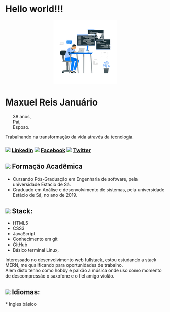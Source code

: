 
  <h1 align="left">
    <b>Hello world!!!</b>
  </h1>
<div color="lightgray">
<p align="center">
  <img src="https://github.com/Maxuelreis/Maxuelreis/blob/master/4140038-removebg-preview.png?raw=true" width="200px" height="200px">
</p>
</div>

<h1> Maxuel Reis Januário</h1>
<ul type="none">
  <li>38 anos,</li>
  <li>Pai,</li>
  <li>Esposo.</li>
</ul>

<p>Trabalhando na transformação da vida através da tecnologia.</p>

<h3>
  <img src="https://github.com/shalinguyen/socialicious/blob/master/svg/icon_linkedin-sign.svg" width="2%">
  <a href="https://www.linkedin.com/in/maxuel-reis-januario">LinkedIn</a>

  <img  src="https://github.com/shalinguyen/socialicious/blob/master/svg/icon_facebook-sign.svg" width="2%">
  <a href="https://www.facebook.com/maxuel.reis.1">Facebook</a>

  <img src="https://github.com/shalinguyen/socialicious/blob/master/svg/icon_twitter-sign.svg" width="2%">
  <a href="https://twitter.com/MaxuelReis1">Twitter</a>
</h3>

<h2>
  <img src="https://www.flaticon.com/svg/vstatic/svg/2611/2611963.svg?token=exp=1616026271~hmac=ca11d94048a07ecac91eebfa38b0ff17" width="30em" hight="30em">
  Formação Acadêmica
</h2>

<ul>
  <li>Cursando Pós-Graduação em Engenharia de software, pela universidade Estácio de Sá.</li>
  <li>Graduado em Análise e desenvolvimento de sistemas, pela universidade Estácio de Sá, no ano de 2019.</li>
</ul>

<h2>
  <img src="https://www.flaticon.com/svg/vstatic/svg/4253/4253305.svg?token=exp=1616025768~hmac=74aacc7c93cc91b1ed20ea8ba86c00ca" width="30em" hight="30em">
  Stack: 
</h2>
<ul>
  <li>HTML5</li>
  <li>CSS3</li>
  <li>JavaScript</li>
  <li>Conhecimento em git</li>
  <li>GitHub</li>
  <li>Básico terminal Linux,</li> 
</ul>
<p>
  Interessado no desenvolvimento web fullstack, estou estudando a stack MERN, me qualificando para oportunidades de trabalho.<br>
  Alem disto tenho como hobby e paixão a música onde uso como momento de descompressão o saxofone e o fiel amigo violão.
</p>


<h2>
  <img src="https://www.flaticon.com/svg/vstatic/svg/3220/3220604.svg?token=exp=1616029024~hmac=c985def631016f6ea887d059e1cddc6f" width="30em" hight="30em">
  Idiomas:
 </h2>

<p>* Ingles básico</p>
